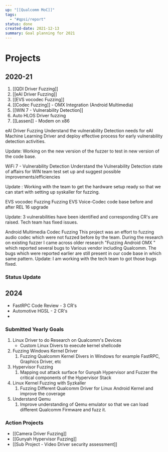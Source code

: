 ```yaml
---
up: "[[Qualcomm MoC]]"
tags:
  - "#qpsi/report"
status: done
created-date: 2021-12-13
summary: Goal planning for 2021
---
```


# Projects

## 2020-21

1. [[QDI Driver Fuzzing]]
2. [[eAI Driver Fuzzing]]
3. [[EVS vocodec Fuzzing]]
4. [[Codec Fuzzing]] - OMX Integration (Android Multimedia)
5. [[WIN 7 - Vulnerability Detection]]
6. Auto HLOS Driver fuzzing
7. [[Lassen]] - Modem on x86


eAI Driver Fuzzing
Understand the vulnerability Detection needs for eAI Machine Learning Driver and deploy effective process for early vulnerability detection activities.

Update:
Working on the new version of the fuzzer to test in new version of the code base.

WiFi 7 - Vulnerability Detection
Understand the Vulnerability Detection state of affairs for WIN team test set up and suggest possible improvements/efficiencies

Update : 
Working with the team to get the hardware setup ready so that we can start with setting up syskaller for fuzzing. 

EVS vocodec Fuzzing
Fuzzing EVS Voice-Codec code base before and after REL 16 upgrade

Update:
3 vulnerabilities have been identified and corresponding CR's are raised. Tech team has fixed issues.

Android Multimedia Codec Fuzzing
This project was an effort to fuzzing audio codec which were not fuzzed before by the team. During the research on existing fuzzer I came across older research "Fuzzing Android OMX " which reported several bugs to Various vendor including Qualcomm. The bugs which were reported earlier are still present in our code base in which same pattern.
Update: I am working with the tech team to got those bugs fixed.   

### Status Update
## 2024

- FastRPC Code Review - 3 CR's
- Automotive HGSL - 2 CR's
- 

### Submitted Yearly Goals

1. Linux Driver to do Research on Qualcomm's Devices
	- Custom Linux Divers to execute kernel shellcode
2. Fuzzing Windows Kernel Driver
	1. Fuzzing Qualcomm Kernel Divers in Windows for example FastRPC, Graphics Driver, etc
3. Hypervisor Fuzzing
	1. Mapping out attack surface for Gunyah Hypervisor and Fuzzer the critical components of the Hypervisor Stack
4. Linux Kernel Fuzzing with Syzkaller
	1. Fuzzing Different Qualcomm Driver for Linux Android Kernel and improve the coverage
5. Understand Qemu
	1. Improve understanding of Qemu emulator so that we can load different Qualcomm Firmware and fuzz it.

### Action Projects

- [[Camera Driver Fuzzing]]
- [[Gunyah Hypervisor Fuzzing]]
- [[Sub Project - Video Driver security assessment]]





